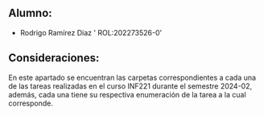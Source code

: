 ## **Alumno:**
+ Rodrigo Ramírez Diaz '  ROL:202273526-0'

## **Consideraciones:**
<p>
  En este apartado se encuentran las carpetas correspondientes a cada una de las tareas realizadas en el curso INF221 durante el semestre 2024-02, además, cada una tiene su respectiva enumeración de la tarea a la cual corresponde.
</p>
